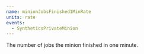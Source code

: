 ```yaml
---
name: minionJobsFinished1MinRate
units: rate
events:
  - SyntheticsPrivateMinion
---
```


The number of jobs the minion finished in one minute.